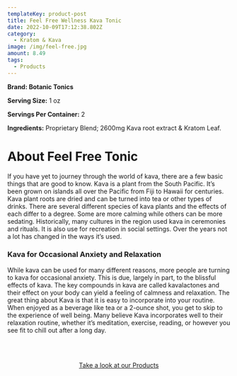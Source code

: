 ```yaml
---
templateKey: product-post
title: Feel Free Wellness Kava Tonic
date: 2022-10-09T17:12:38.802Z
category:
  - Kratom & Kava
image: /img/feel-free.jpg
amount: 8.49
tags:
  - Products
---
```



**Brand: Botanic Tonics**

**Serving Size:** 1 oz

**Servings Per Container:** 2

**Ingredients:** Proprietary Blend; 2600mg Kava root extract & Kratom Leaf.

# About Feel Free Tonic

If you have yet to journey through the world of kava, there are a few basic things that are good  to know. Kava is a plant from the South Pacific. It’s been grown on islands all over the Pacific from Fiji to Hawaii for centuries. Kava plant roots are dried and can be turned into tea or other types of drinks. There are several different species of kava plants and the effects of each differ to a degree.  Some are more calming while others can be more sedating. Historically, many cultures in the region used kava in ceremonies and rituals. It is also use for recreation in social settings.  Over the years not a lot has changed in the ways it’s used.

### Kava for Occasional Anxiety and Relaxation 

While kava can be used for many different reasons, more people are turning to kava for occasional anxiety. This is due, largely in part, to the blissful effects of kava. The key compounds in kava are called kavalactones and their effect on your body can yield a feeling of calmness and relaxation. The great thing about Kava is that it is easy to incorporate into your routine. When enjoyed as a beverage like tea or a 2-ounce shot, you get to skip to the experience of well being. Many believe Kava incorporates well to their relaxation routine, whether it’s meditation, exercise, reading, or however you see fit to chill out after a long day.

<br><br>

<Center><a class="link-view-more-products" target="_blank" href="https://capitalamericanshaman.com/products">Take a look at our Products</a></Center>